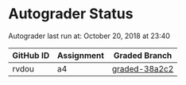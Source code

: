 # Autograder Status
Autograder last run at: October 20, 2018 at 23:40

| GitHub ID | Assignment | Graded Branch |
|-----------|------------|---------------|
| rvdou | a4 | [graded-38a2c2](https://github.com/Fall2018COMP401-001/a4-rvdou/tree/graded-38a2c2) | 
